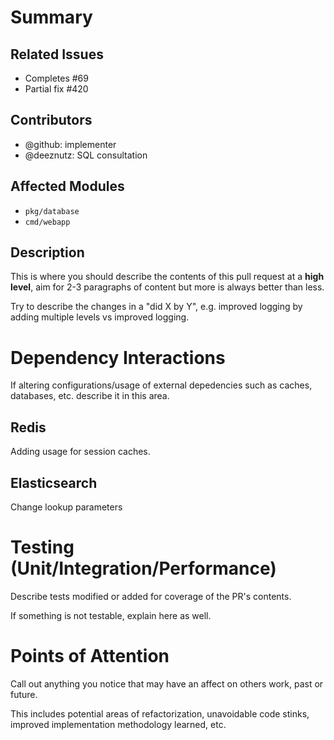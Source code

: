 <!--Note these comments do not need to be deleted, and will not show up in the final PR-->

# Summary

## Related Issues
<!--Required-->

- Completes #69
- Partial fix #420

## Contributors
<!--Required-->
- @github: implementer
- @deeznutz: SQL consultation

## Affected Modules
<!--Required-->

- `pkg/database`
- `cmd/webapp`

## Description
<!--Required-->
This is where you should describe the contents of this pull request at a **high level**, aim for 2-3 paragraphs of content but more is always better than less.

Try to describe the changes in a "did X by Y", e.g. improved logging by adding multiple levels vs improved logging.

# Dependency Interactions
<!--Optional-->

If altering configurations/usage of external depedencies such as caches, databases, etc. describe it in this area.

## Redis
Adding usage for session caches.

## Elasticsearch
Change lookup parameters

# Testing (Unit/Integration/Performance)
<!--Optional if no tests altered/added-->
Describe tests modified or added for coverage of the PR's contents.

If something is not testable, explain here as well.

# Points of Attention
<!--Optional, use as often as possible-->
Call out anything you notice that may have an affect on others work, past or future.

This includes potential areas of refactorization, unavoidable code stinks, improved implementation methodology learned, etc.
